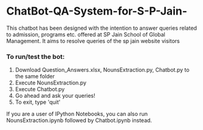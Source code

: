 # ChatBot-QA-System-for-S-P-Jain-

This chatbot has been designed with the intention to answer queries related to admission, programs etc. offered at SP Jain School of Global Management. It aims to resolve queries of the sp jain website visitors


### To run/test the bot:

1. Download Question_Answers.xlsx, NounsExtraction.py, Chatbot.py to the same folder
2. Execute NounsExtraction.py
3. Execute Chatbot.py
4. Go ahead and ask your queries!
5. To exit, type 'quit' 

If you are a user of IPython Notebooks, you can also run NounsExtraction.ipynb followed by Chatbot.ipynb instead.



